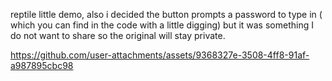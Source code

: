 r e p t i l e 
 
 little demo,
also i decided the button prompts a password to type in ( which you can find in the code with a little digging)
but it was something I do not want to share so the original will stay private.






https://github.com/user-attachments/assets/9368327e-3508-4ff8-91af-a987895cbc98

